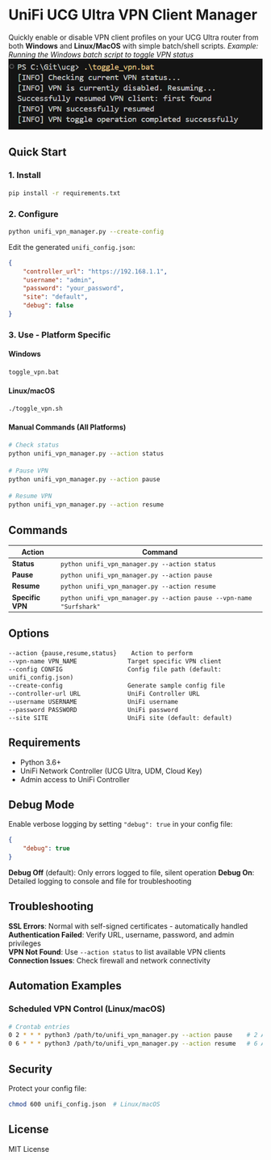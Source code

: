 # UniFi UCG Ultra VPN Client Manager
Quickly enable or disable VPN client profiles on your UCG Ultra router from both **Windows** and **Linux/MacOS** with simple batch/shell scripts.
*Example: Running the Windows batch script to toggle VPN status*
![Example Usage](example.png)

## Quick Start

### 1. Install
```bash
pip install -r requirements.txt
```

### 2. Configure
```bash
python unifi_vpn_manager.py --create-config
```
Edit the generated `unifi_config.json`:
```json
{
    "controller_url": "https://192.168.1.1",
    "username": "admin", 
    "password": "your_password",
    "site": "default",
    "debug": false
}
```

### 3. Use - Platform Specific

#### Windows
```cmd
toggle_vpn.bat
```

#### Linux/macOS
```bash
./toggle_vpn.sh
```

#### Manual Commands (All Platforms)
```bash
# Check status
python unifi_vpn_manager.py --action status

# Pause VPN
python unifi_vpn_manager.py --action pause

# Resume VPN
python unifi_vpn_manager.py --action resume
```

## Commands

| Action | Command |
|--------|---------|
| **Status** | `python unifi_vpn_manager.py --action status` |
| **Pause** | `python unifi_vpn_manager.py --action pause` |
| **Resume** | `python unifi_vpn_manager.py --action resume` |
| **Specific VPN** | `python unifi_vpn_manager.py --action pause --vpn-name "Surfshark"` |

## Options

```
--action {pause,resume,status}    Action to perform
--vpn-name VPN_NAME              Target specific VPN client
--config CONFIG                  Config file path (default: unifi_config.json)
--create-config                  Generate sample config file
--controller-url URL             UniFi Controller URL
--username USERNAME              UniFi username  
--password PASSWORD              UniFi password
--site SITE                      UniFi site (default: default)
```

## Requirements

- Python 3.6+
- UniFi Network Controller (UCG Ultra, UDM, Cloud Key)
- Admin access to UniFi Controller

## Debug Mode

Enable verbose logging by setting `"debug": true` in your config file:
```json
{
    "debug": true
}
```

**Debug Off** (default): Only errors logged to file, silent operation
**Debug On**: Detailed logging to console and file for troubleshooting

## Troubleshooting

**SSL Errors**: Normal with self-signed certificates - automatically handled
**Authentication Failed**: Verify URL, username, password, and admin privileges  
**VPN Not Found**: Use `--action status` to list available VPN clients
**Connection Issues**: Check firewall and network connectivity

## Automation Examples

### Scheduled VPN Control (Linux/macOS)
```bash
# Crontab entries
0 2 * * * python3 /path/to/unifi_vpn_manager.py --action pause    # 2 AM pause
0 6 * * * python3 /path/to/unifi_vpn_manager.py --action resume   # 6 AM resume
```

## Security

Protect your config file:
```bash
chmod 600 unifi_config.json  # Linux/macOS
```

## License

MIT License 